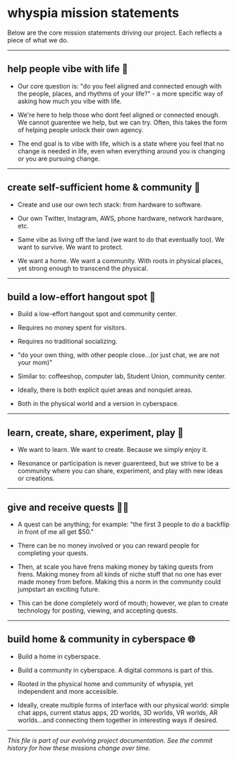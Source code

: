 # whyspia mission statements

Below are the core mission statements driving our project. Each reflects a piece of what we do.

---

## help people vibe with life 🤝

- Our core question is: "do you feel aligned and connected enough with the people, places, and rhythms of your life?" - a more specific way of asking how much you vibe with life.

- We're here to help those who dont feel aligned or connected enough. We cannot guarentee we help, but we can try. Often, this takes the form of helping people unlock their own agency.

- The end goal is to vibe with life, which is a state where you feel that no change is needed in life, even when everything around you is changing or you are pursuing change.

---

## create self-sufficient home & community 🏡

- Create and use our own tech stack: from hardware to software.

- Our own Twitter, Instagram, AWS, phone hardware, network hardware, etc.

- Same vibe as living off the land (we want to do that eventually too). We want to survive. We want to protect.

- We want a home. We want a community. With roots in physical places, yet strong enough to transcend the physical.

---

## build a low-effort hangout spot 🏯

- Build a low-effort hangout spot and community center.

- Requires no money spent for visitors.

- Requires no traditional socializing.

- "do your own thing, with other people close...(or just chat, we are not your mom)"

- Similar to: coffeeshop, computer lab, Student Union, community center.

- Ideally, there is both explicit quiet areas and nonquiet areas.

- Both in the physical world and a version in cyberspace.

---

## learn, create, share, experiment, play 🧠

- We want to learn. We want to create. Because we simply enjoy it.

- Resonance or participation is never guarenteed, but we strive to be a community where you can share, experiment, and play with new ideas or creations.

---

## give and receive quests 🧙‍♂️

- A quest can be anything; for example: "the first 3 people to do a backflip in front of me all get $50."

- There can be no money involved or you can reward people for completing your quests.

- Then, at scale you have frens making money by taking quests from frens. Making money from all kinds of niche stuff that no one has ever made money from before. Making this a norm in the community could jumpstart an exciting future.

- This can be done completely word of mouth; however, we plan to create technology for posting, viewing, and accepting quests.

---

## build home & community in cyberspace 🌐

- Build a home in cyberspace.

- Build a community in cyberspace. A digital commons is part of this.

- Rooted in the physical home and community of whyspia, yet independent and more accessible.

- Ideally, create multiple forms of interface with our physical world: simple chat apps, current status apps, 2D worlds, 3D worlds, VR worlds, AR worlds...and connecting them together in interesting ways if desired.

---

*This file is part of our evolving project documentation. See the commit history for how these missions change over time.*
